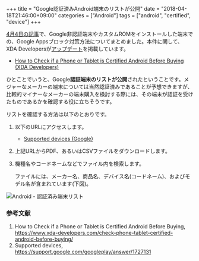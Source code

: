 +++
title = "Google認証済みAndroid端末のリストが公開"
date = "2018-04-18T21:46:00+09:00"
categories = ["Android"]
tags = ["android", "certified", "device"]
+++

[4月4日の記事](/post/android-gapps-uncertified-device-2/)で、Google非認証端末やカスタムROMをインストールした端末での、Google Appsブロック対策方法についてまとめました。本件に関して、XDA Developersが[アップデート](https://www.xda-developers.com/check-phone-tablet-certified-android-before-buying/)を掲載しています。

- [How to Check if a Phone or Tablet is Certified Android Before Buying (XDA Developers)](https://www.xda-developers.com/check-phone-tablet-certified-android-before-buying/)

ひとことでいうと、Google**認証端末のリストが公開**されたということです。メジャーなメーカーの端末については当然認証済みであることが予想できますが、比較的マイナーなメーカーの端末購入を検討する際には、その端末が認証を受けたものであるかを確認する役に立ちそうです。

リストを確認する方法は以下のとおりです。

1. 以下のURLにアクセスします。

    - [Supported devices (Google)](https://support.google.com/googleplay/answer/1727131)

2. 上記URLからPDF、あるいはCSVファイルをダウンロードします。
3. 機種名やコードネームなどでファイル内を検索します。

    ファイルには、メーカー名、商品名、デバイス名(コードネーム)、およびモデル名が含まれています(下図)。

![Android - 認証済み端末リスト](/img/android/android-certified-devices-list.png)

### 参考文献
1. How to Check if a Phone or Tablet is Certified Android Before Buying, https://www.xda-developers.com/check-phone-tablet-certified-android-before-buying/
1. Supported devices, https://support.google.com/googleplay/answer/1727131
